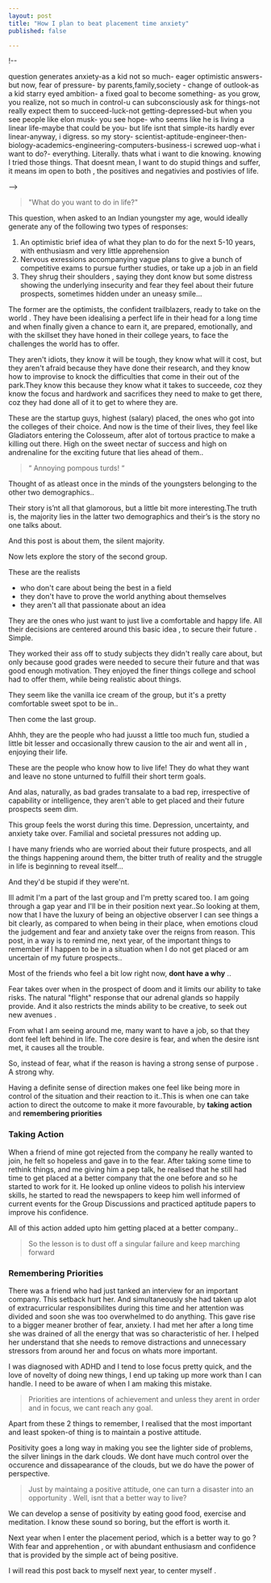 ```yaml
---
layout: post
title: "How I plan to beat placement time anxiety"
published: false

---
```


!-- 

question generates anxiety-as a kid not so much- eager optimistic answers-but now, fear of pressure- by parents,family,society - change of outlook-as a kid starry eyed ambition- a fixed goal to become something- as you grow, you realize, not so much in control-u can subconsciously ask for things-not really expect them to succeed-luck-not getting-depressed-but when you see people like elon musk- you see hope- who seems like he is living a linear life-maybe that could be you- but life isnt that simple-its hardly ever linear-anyway, i digress. so my story- scientist-aptitude-engineer-then-biology-academics-engineering-computers-business-i screwed uop-what i want to do?- everything. Literally. thats what i want to die knowing. knowing I tried those things. That doesnt mean, I want to do stupid things and suffer, it means im open to both , the positives and negativies and postivies of life. 

-->

> "What do you want to do in life?"

This question, when asked to an Indian youngster my age, would ideally generate any of the following two types of responses: 
1. An optimistic brief idea of what they plan to do for the next 5-10 years, with enthusiasm and very little apprehension
2. Nervous exressions accompanying vague plans to give a bunch of competitive exams to pursue further studies, or take up a job in an <X> field 
3. They shrug their shoulders , saying they dont know but some distress showing the underlying insecurity and fear they feel about their future prospects, sometimes hidden under an uneasy smile...

The former are the optimists, the confident trailblazers, ready to take on the world . They have been idealising a perfect life in their head for a long time and when finally given a chance to earn it, are prepared, emotionally, and with the skillset they have honed in their college years, to face the challenges the world has to offer.

They aren't idiots, they know it will be tough, they know what will it cost, but they aren't afraid because they have done their research, and they know how to improvise to knock the difficulties that come in their out of the park.They know this because they know what it takes to succeede, coz they know the focus and hardwork and sacrifices they need to make to get there, coz they had done all of it to get to where they are.

These are the startup guys, highest (salary) placed, the ones who got into the colleges of their choice. 
And now is the time of their lives, they feel like Gladiators entering the Colosseum, after alot of tortous practice to make a killing out there. High on the sweet nectar of success and high on andrenaline for the exciting future that lies ahead of them..

> “ Annoying pompous turds! “ 


Thought of as atleast once in the minds of the youngsters belonging to the other two demographics..

Their story is’nt all that glamorous, but a little bit more interesting.The truth is, the majority lies in the latter two demographics and their’s is the story no one talks about.

And this post is about them, the silent majority. 

Now lets explore the  story of the second group.

These are the realists 
- who don't care about being the best in a field 
- they don't have to prove the world anything about themselves 
- they aren't all that passionate about an idea

They are the ones who just want to just live a comfortable and happy life. All their decisions are centered around this basic idea , to secure their future . Simple.

They worked their ass off to study subjects they didn't really care about, but only because good grades were needed to secure their future and that was good enough motivation. They enjoyed the finer things college and school had to offer them, while being realistic about things.

They seem like the vanilla ice cream of the group, but it's a pretty comfortable sweet spot to be in..

Then come the last group.

Ahhh, they are the people who had juusst a little too much fun, studied a little bit lesser and occasionally threw causion to the air and went all in , enjoying their life.

These are the people who know how to live life! They do what they want and leave no stone unturned to fulfill their short term goals.

And alas, naturally, as bad grades transalate to a bad rep, irrespective of capability or intelligence, they aren't able to get placed and their future prospects seem dim.

This group feels the worst during this time.  Depression, uncertainty, and anxiety take over. Familial and societal pressures not adding up.

I have many friends who are worried about their future prospects, and all the things happening around them, the bitter truth of reality and the struggle in life is beginning to reveal itself...

And they'd be stupid if they were'nt. 

Ill admit I'm a part of the last group and I'm pretty scared too. I am going through a gap year and I'll be in their position next year..So looking at them, now that I have the luxury of being an objective observer I can see things a bit clearly, as compared to when being in their place, when emotions cloud the judgement and fear and anxiety take over the reigns from reason. This post, in a way is to remind me, next year, of the important things to remember if I happen to be in a situation when I do not get placed or am uncertain of my future prospects..

Most of the friends who feel a bit low right now, **dont have a why** ..

Fear takes over when in the prospect of doom and it limits our ability to take risks. The natural "flight" response that our adrenal glands so happily provide. And it also restricts the minds ability to be creative, to seek out new avenues . 

From what I am seeing around me, many want to have a job, so that they dont feel left behind in life. The core desire is fear, and when the desire isnt met, it causes all the trouble.

So, instead of fear, what if the reason is having a strong sense of purpose . A strong why. 

Having a definite sense of direction makes one feel like being more in control of the situation and their reaction to it..This is when one can take action to direct the outcome to make it more favourable, by **taking action** and **remembering priorities**

### Taking Action

When a friend of mine got rejected from the company he really wanted to join, he felt so hopeless and gave in to the fear. After taking some time to rethink things, and me giving him a pep talk, he realised  that he still had time to get placed at a better company that the one before and so he started to work for it. He looked up online videos to polish his interview skills, he started to read the newspapers to keep him well informed of current events for the Group Discussions and practiced aptitude papers to improve his confidence.

All of this action added upto him getting placed at a better company..

> So the lesson is to dust off a singular failure and keep marching forward

### Remembering Priorities

There was a friend who had just tanked an interview for an important company. This setback hurt her. And simultaneously she had taken up alot of extracurricular responsibilites during this time and her attention was divided and soon she was too overwhelmed to do anything. This gave rise to a bigger meaner brother of fear, anxiety. I had met her after a long time she was drained of all the energy that was so characteristic of her. I helped her understand that she needs to remove distractions and unnecessary stressors from around her and focus on whats more important.

I was diagnosed with ADHD and I tend to lose focus pretty quick, and the love of novelty of doing new things, I end up taking up more work than I can handle. I need to be aware of when I am making this mistake.

> Priorities are intentions of achievement and unless they arent in order and in focus, we cant reach any goal.

Apart from these 2 things to remember, I realised that the most important and least spoken-of thing is to maintain a postive attitude.

Positivity goes a long way in making you see the lighter side of problems, the silver linings in the dark clouds. We dont have much control over the occurence and dissapearance of the clouds, but we do have the power of perspective.

> Just by maintaing a positive attitude, one can turn a disaster into an opportunity . Well, isnt that a better way to live?

We can develop a sense of positivity by eating good food, exercise and meditation. I know these sound so boring, but the effort is worth it.

Next year when I enter the placement period, which is a better way to go ? With fear and apprehention , or with abundant enthusiasm and confidence that is provided by the simple act of being positive.

I will read this post back to myself next year, to center myself .